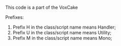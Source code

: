 This code is a part of the VoxCake

Prefixes:
1. Prefix H in the class/script name means Handler;
2. Prefix U in the class/script name means Utility;
3. Prefix M in the class/script name means Mono;
